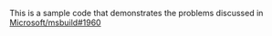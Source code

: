 This is a sample code that demonstrates the problems discussed in [Microsoft/msbuild#1960](https://github.com/Microsoft/msbuild/issues/1960)
